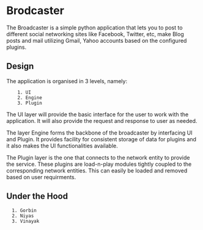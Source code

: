 Brodcaster
==========

The Broadcaster is a simple python application that lets you to post to different social networking sites like Facebook, Twitter, etc, make Blog posts and mail utilizing Gmail, Yahoo accounts based on the configured plugins.

Design
----------
The application is organised in 3 levels, namely:
  
        1. UI
        2. Engine
        3. Plugin

The UI layer will provide the basic interface for the user to work with the application. It will also provide the request and response to user as needed.

The layer Engine forms the backbone of the broadcaster by interfacing UI and Plugin. It provides facility for consistent storage of data for plugins and it also makes the UI functionalities available.

The Plugin layer is the one that connects to the network entity to provide the service. These plugins are load-n-play modules tightly coupled to the corresponding network entities. This can easily be loaded and removed based on user requirments.

Under the Hood
--------------
      1. Gorbin
      2. Niyas
      3. Vinayak
